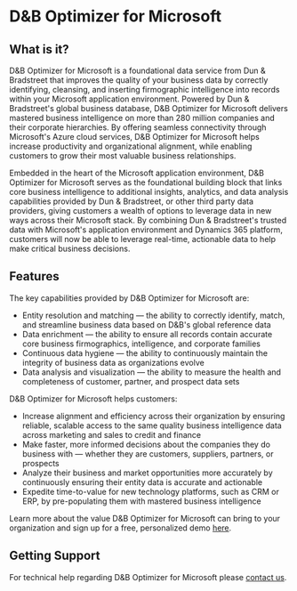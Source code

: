 # D&B Optimizer for Microsoft

## What is it?
D&B Optimizer for Microsoft is a foundational data service from Dun & Bradstreet that improves the quality of your business data by correctly identifying, cleansing, and inserting firmographic intelligence into records within your Microsoft application environment. Powered by Dun & Bradstreet's global business database, D&B Optimizer for Microsoft delivers mastered business intelligence on more than 280 million companies and their corporate hierarchies. By offering seamless connectivity through Microsoft's Azure cloud services, D&B Optimizer for Microsoft helps increase productivity and organizational alignment, while enabling customers to grow their most valuable business relationships.

Embedded in the heart of the Microsoft application environment, D&B Optimizer for Microsoft serves as the foundational building block that links core business intelligence to additional insights, analytics, and data analysis capabilities provided by Dun & Bradstreet, or other third party data providers, giving customers a wealth of options to leverage data in new ways across their Microsoft stack. By combining Dun & Bradstreet's trusted data with Microsoft's application environment and Dynamics 365 platform, customers will now be able to leverage real-time, actionable data to help make critical business decisions.

## Features
The key capabilities provided by D&B Optimizer for Microsoft are: 

* Entity resolution and matching &mdash; the ability to correctly identify, match, and streamline business data based on D&B's global reference data
* Data enrichment &mdash; the ability to ensure all records contain accurate core business firmographics, intelligence, and corporate families
* Continuous data hygiene &mdash; the ability to continuously maintain the integrity of business data as organizations evolve
* Data analysis and visualization &mdash; the ability to measure the health and completeness of customer, partner, and prospect data sets

D&B Optimizer for Microsoft helps customers: 
* Increase alignment and efficiency across their organization by ensuring reliable, scalable access to the same quality business intelligence data across marketing and sales to credit and finance
* Make faster, more informed decisions about the companies they do business with &mdash; whether they are customers, suppliers, partners, or prospects 
* Analyze their business and market opportunities more accurately by continuously ensuring their entity data is accurate and actionable
* Expedite time-to-value for new technology platforms, such as CRM or ERP, by pre-populating them with mastered business intelligence

Learn more about the value D&B Optimizer for Microsoft can bring to your organization and sign up for a free, personalized demo [here](http://www.dnb.com/products/marketing-sales/dnb-optimizer-for-microsoft-cds.html).

## Getting Support
For technical help regarding D&B Optimizer for Microsoft please [contact us](http://www.dnb.com/utility-pages/customer-service.html).